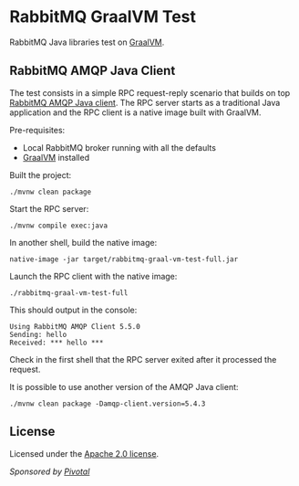 # RabbitMQ GraalVM Test

RabbitMQ Java libraries test on [GraalVM](https://www.graalvm.org/).

## RabbitMQ AMQP Java Client

The test consists in a simple RPC request-reply scenario that builds
on top [RabbitMQ AMQP Java client](https://github.com/rabbitmq/rabbitmq-java-client).
The RPC server starts as a traditional Java application and the RPC client is a native
image built with GraalVM.

Pre-requisites:
 * Local RabbitMQ broker running with all the defaults
 * [GraalVM](https://www.graalvm.org/) installed

Built the project:

    ./mvnw clean package

Start the RPC server:

    ./mvnw compile exec:java

In another shell, build the native image:

    native-image -jar target/rabbitmq-graal-vm-test-full.jar

Launch the RPC client with the native image:

    ./rabbitmq-graal-vm-test-full

This should output in the console:

    Using RabbitMQ AMQP Client 5.5.0
    Sending: hello
    Received: *** hello ***

Check in the first shell that the RPC server exited after it processed
the request.

It is possible to use another version of the AMQP Java client:

    ./mvnw clean package -Damqp-client.version=5.4.3
    

## License ##

Licensed under the [Apache 2.0 license](https://www.apache.org/licenses/LICENSE-2.0.html).

_Sponsored by [Pivotal](http://pivotal.io)_
